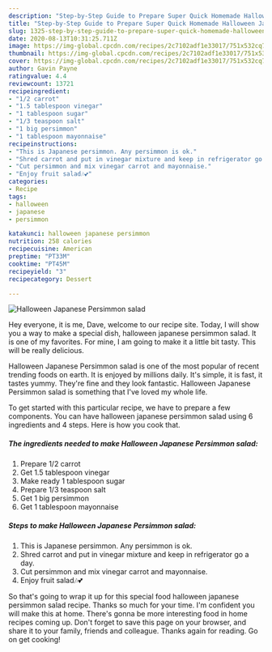 ```yaml
---
description: "Step-by-Step Guide to Prepare Super Quick Homemade Halloween Japanese Persimmon salad"
title: "Step-by-Step Guide to Prepare Super Quick Homemade Halloween Japanese Persimmon salad"
slug: 1325-step-by-step-guide-to-prepare-super-quick-homemade-halloween-japanese-persimmon-salad
date: 2020-08-13T10:31:25.711Z
image: https://img-global.cpcdn.com/recipes/2c7102adf1e33017/751x532cq70/halloween-japanese-persimmon-salad-recipe-main-photo.jpg
thumbnail: https://img-global.cpcdn.com/recipes/2c7102adf1e33017/751x532cq70/halloween-japanese-persimmon-salad-recipe-main-photo.jpg
cover: https://img-global.cpcdn.com/recipes/2c7102adf1e33017/751x532cq70/halloween-japanese-persimmon-salad-recipe-main-photo.jpg
author: Gavin Payne
ratingvalue: 4.4
reviewcount: 13721
recipeingredient:
- "1/2 carrot"
- "1.5 tablespoon vinegar"
- "1 tablespoon sugar"
- "1/3 teaspoon salt"
- "1 big persimmon"
- "1 tablespoon mayonnaise"
recipeinstructions:
- "This is Japanese persimmon. Any persimmon is ok."
- "Shred carrot and put in vinegar mixture and keep in refrigerator go a day."
- "Cut persimmon and mix vinegar carrot and mayonnaise."
- "Enjoy fruit salad🎶💕"
categories:
- Recipe
tags:
- halloween
- japanese
- persimmon

katakunci: halloween japanese persimmon 
nutrition: 258 calories
recipecuisine: American
preptime: "PT33M"
cooktime: "PT45M"
recipeyield: "3"
recipecategory: Dessert

---
```



![Halloween Japanese Persimmon salad](https://img-global.cpcdn.com/recipes/2c7102adf1e33017/751x532cq70/halloween-japanese-persimmon-salad-recipe-main-photo.jpg)

Hey everyone, it is me, Dave, welcome to our recipe site. Today, I will show you a way to make a special dish, halloween japanese persimmon salad. It is one of my favorites. For mine, I am going to make it a little bit tasty. This will be really delicious.

Halloween Japanese Persimmon salad is one of the most popular of recent trending foods on earth. It is enjoyed by millions daily. It's simple, it is fast, it tastes yummy. They're fine and they look fantastic. Halloween Japanese Persimmon salad is something that I've loved my whole life.




To get started with this particular recipe, we have to prepare a few components. You can have halloween japanese persimmon salad using 6 ingredients and 4 steps. Here is how you cook that.

<!--inarticleads1-->

##### The ingredients needed to make Halloween Japanese Persimmon salad:

1. Prepare 1/2 carrot
1. Get 1.5 tablespoon vinegar
1. Make ready 1 tablespoon sugar
1. Prepare 1/3 teaspoon salt
1. Get 1 big persimmon
1. Get 1 tablespoon mayonnaise




<!--inarticleads2-->

##### Steps to make Halloween Japanese Persimmon salad:

1. This is Japanese persimmon. Any persimmon is ok.
1. Shred carrot and put in vinegar mixture and keep in refrigerator go a day.
1. Cut persimmon and mix vinegar carrot and mayonnaise.
1. Enjoy fruit salad🎶💕




So that's going to wrap it up for this special food halloween japanese persimmon salad recipe. Thanks so much for your time. I'm confident you will make this at home. There's gonna be more interesting food in home recipes coming up. Don't forget to save this page on your browser, and share it to your family, friends and colleague. Thanks again for reading. Go on get cooking!
